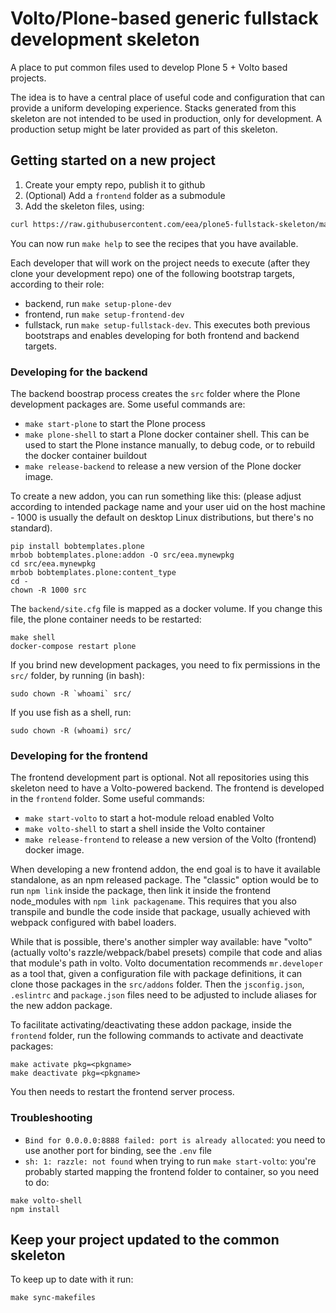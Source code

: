 # Volto/Plone-based generic fullstack development skeleton

A place to put common files used to develop Plone 5 + Volto based projects. 

The idea is to have a central place of useful code and configuration that can
provide a uniform developing experience. Stacks generated from this skeleton are not intended to be used in production, only for development. A production setup might be later provided as part of this skeleton.

## Getting started on a new project

1. Create your empty repo, publish it to github
2. (Optional) Add a `frontend` folder as a submodule
3. Add the skeleton files, using:

```sh
curl https://raw.githubusercontent.com/eea/plone5-fullstack-skeleton/master/setup.sh | bash -s
```

You can now run `make help` to see the recipes that you have available.

Each developer that will work on the project needs to execute (after they clone your development repo) one of the following bootstrap targets, according to their role:

- backend, run `make setup-plone-dev`
- frontend, run `make setup-frontend-dev`
- fullstack, run `make setup-fullstack-dev`. This executes both previous bootstraps and enables developing for both frontend and backend targets.

### Developing for the backend

The backend boostrap process creates the `src` folder where the Plone development packages are. Some useful commands are:

- `make start-plone` to start the Plone process
- `make plone-shell` to start a Plone docker container shell. This can be used to start the Plone instance manually, to debug code, or to rebuild the docker container buildout
- `make release-backend` to release a new version of the Plone docker image.

To create a new addon, you can run something like this: (please adjust according to intended package name and your user uid on the host machine - 1000 is usually the default on desktop Linux distributions, but there's no standard).

```
pip install bobtemplates.plone
mrbob bobtemplates.plone:addon -O src/eea.mynewpkg
cd src/eea.mynewpkg
mrbob bobtemplates.plone:content_type
cd -
chown -R 1000 src
```

The `backend/site.cfg` file is mapped as a docker volume. If you change this file, the plone container needs to be restarted:

```
make shell
docker-compose restart plone
```
If you brind new development packages, you need to fix permissions in the `src/` folder, by running (in bash):
```
sudo chown -R `whoami` src/
```

If you use fish as a shell, run:

```
sudo chown -R (whoami) src/
```

### Developing for the frontend

The frontend development part is optional. Not all repositories using this skeleton need to have a Volto-powered backend. The frontend is developed in the `frontend` folder. Some useful commands:

- `make start-volto` to start a hot-module reload enabled Volto
- `make volto-shell` to start a shell inside the Volto container
- `make release-frontend` to release a new version of the Volto (frontend) docker image.

When developing a new frontend addon, the end goal is to have it available standalone, as an npm released package. The "classic" option would be to run `npm link` inside the package, then link it inside the frontend node_modules with `npm link packagename`. This requires that you also transpile and bundle the code inside that package, usually achieved with webpack configured with babel loaders.

While that is possible, there's another simpler way available: have "volto" (actually volto's razzle/webpack/babel presets) compile that code and alias that module's path in volto. Volto documentation recommends `mr.developer` as a tool that, given a configuration file with package definitions, it can clone those packages in the `src/addons` folder. Then the `jsconfig.json`, `.eslintrc` and `package.json` files need to be adjusted to include aliases for the new addon package. 

To facilitate activating/deactivating these addon package, inside the `frontend` folder, run the following commands to activate and deactivate packages:

```
make activate pkg=<pkgname>
make deactivate pkg=<pkgname>
```
You then needs to restart the frontend server process.

### Troubleshooting

- `Bind for 0.0.0.0:8888 failed: port is already allocated`: you need to use another port for binding, see the `.env` file
- `sh: 1: razzle: not found` when trying to run `make start-volto`: you're probably started mapping the frontend folder to container, so you need to do:

```
make volto-shell
npm install
```

## Keep your project updated to the common skeleton

To keep up to date with it run:

```
make sync-makefiles
```

